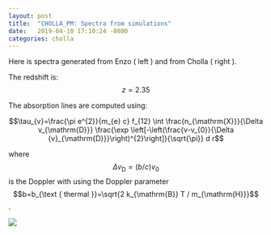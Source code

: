 ```yaml
---
layout: post
title:  "CHOLLA_PM: Spectra from simulations"
date:   2019-04-10 17:10:24 -0800
categories: cholla
---
```



Here is spectra generated from Enzo ( left ) and from Cholla ( right ).

The redshift is: $$z=2.35$$

The absorption lines are computed using:

$$\tau_{v}=\frac{\pi e^{2}}{m_{e} c} f_{12} \int \frac{n_{\mathrm{X}}}{\Delta v_{\mathrm{D}}} \frac{\exp \left[-\left(\frac{v-v_{0}}{\Delta {v}_{\mathrm{D}}}\right)^{2}\right]}{\sqrt{\pi}} d r$$

where $$\Delta v_{\mathrm{D}}=(b / c) v_{0}$$ is the Doppler with using the Doppler parameter $$b=b_{\text { thermal }}=\sqrt{2 k_{\mathrm{B}} T / m_{\mathrm{H}}}$$.


<img src="{{ site.url }}assets/images/spectra_1.png">
